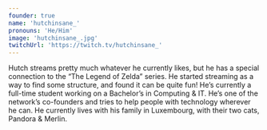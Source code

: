```yaml
---
founder: true
name: 'hutchinsane_'
pronouns: 'He/Him'
image: 'hutchinsane_.jpg'
twitchUrl: 'https://twitch.tv/hutchinsane_'
---
```


Hutch streams pretty much whatever he currently likes, but he has a special connection to the “The Legend of Zelda” series. He started streaming as a way to find some structure, and found it can be quite fun! He’s currently a full-time student working on a Bachelor’s in Computing & IT. He’s one of the network’s co-founders and tries to help people with technology wherever he can. He currently lives with his family in Luxembourg, with their two cats, Pandora & Merlin.
